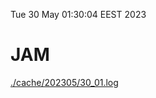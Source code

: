 Tue 30 May 01:30:04 EEST 2023
# JAM
<a href='./cache/202305/30_01.log'>./cache/202305/30_01.log</a>
